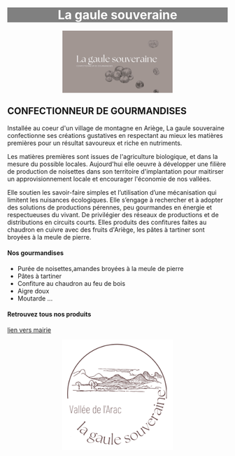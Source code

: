 <style>
    h1 {
        color: white;
        background: grey;
        text-align: center;
    }  
    
    img {
      display: block;
      margin-left: auto;
      margin-right: auto;
      width: 50%;
    }
</style>

# La gaule souveraine
![LA GAULE](https://github.com/fabienr09/lagaulesouveraine/blob/main/presentationlagaule.jpg)
## CONFECTIONNEUR DE GOURMANDISES

Installée au coeur d'un village de montagne en Ariège, La gaule souveraine confectionne ses créations gustatives en respectant au mieux les matières premières pour un résultat savoureux et riche en nutriments.

Les matières premières sont issues de l'agriculture biologique, et dans la mesure du possible locales. Aujourd'hui elle oeuvre à développer une filière de production de noisettes dans son territoire d'implantation pour maitirser un approvisionnement locale et encourager l'économie de nos vallées.

Elle soutien les savoir-faire simples et l’utilisation d’une mécanisation qui limitent les nuisances écologiques. Elle s’engage à rechercher et à adopter des solutions de productions pérennes, peu gourmandes en énergie et respectueuses du vivant. De privilégier des réseaux de productions et de distributions en circuits courts. Elles produits des confitures faites au chaudron en cuivre avec des fruits d'Ariège, les pâtes à tartiner sont broyées à la meule de pierre.


#### Nos gourmandises

- Purée de noisettes,amandes broyées à la meule de pierre
- Pâtes à tartiner
- Confiture au chaudron au feu de bois
- Aigre doux
- Moutarde ...



#### Retrouvez tous nos produits
[lien vers mairie](https://www.scopyleft.fr)




![logo](https://github.com/fabienr09/lagaulesouveraine/blob/main/logo.svg)
